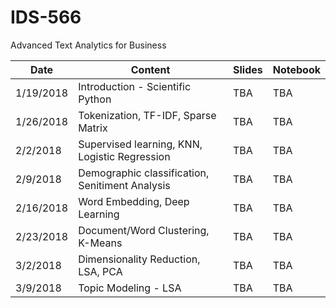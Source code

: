 # IDS-566
Advanced Text Analytics for Business

|Date|Content|Slides|Notebook|
|--|--|--|--|
|1/19/2018|Introduction - Scientific Python| TBA | TBA |
|1/26/2018|Tokenization, TF-IDF, Sparse Matrix| TBA | TBA |
|2/2/2018|Supervised learning, KNN, Logistic Regression| TBA | TBA |
|2/9/2018|Demographic classification, Senitiment Analysis| TBA | TBA |
|2/16/2018|Word Embedding, Deep Learning| TBA | TBA |
|2/23/2018|Document/Word Clustering, K-Means| TBA | TBA |
|3/2/2018|Dimensionality Reduction, LSA, PCA| TBA | TBA |
|3/9/2018|Topic Modeling - LSA| TBA | TBA |

